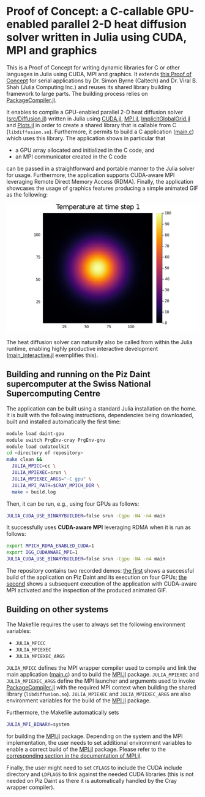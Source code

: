 # Proof of Concept: a C-callable GPU-enabled parallel 2-D heat diffusion solver written in Julia using CUDA,  MPI and graphics

This is a Proof of Concept for writing dynamic libraries for C or other languages in Julia using CUDA, MPI and graphics. It extends [this Proof of Concept](https://github.com/simonbyrne/libcg) for serial applications by Dr. Simon Byrne (Caltech) and Dr. Viral B. Shah (Julia Computing Inc.) and reuses its shared library building framework to large parts. The building process relies on [PackageCompiler.jl].

It enables to compile a GPU-enabled parallel 2-D heat diffusion solver ([src/Diffusion.jl](src/Diffusion.jl)) written in Julia using [CUDA.jl], [MPI.jl], [ImplicitGlobalGrid.jl] and  [Plots.jl] in order to create a shared library that is callable from C (`libdiffusion.so`). Furthermore, it permits to build a C application ([main.c](main.c)) which uses this library. The application shows in particular that
- a GPU array allocated and initialized in the C code, and
- an MPI communicator created in the C code

can be passed in a straightforward and portable manner to the Julia solver for usage. Furthermore, the application supports CUDA-aware MPI leveraging Remote Direct Memory Access (RDMA). Finally, the application showcases the usage of graphics features producing a simple animated GIF as the following:

![produced GIF](diffusion2D.gif)

The heat diffusion solver can naturally also be called from within the Julia runtime, enabling highly productive interactive development ([main_interactive.jl](main_interactive.jl) exemplifies this).


## Building and running on the Piz Daint supercomputer at the Swiss National Supercomputing Centre

The application can be built using a standard Julia installation on the home. It is built with the following instructions, dependencies being downloaded, built and installed automatically the first time:
```bash
module load daint-gpu
module switch PrgEnv-cray PrgEnv-gnu
module load cudatoolkit
cd <directory of repository>
make clean &&
  JULIA_MPICC=cc \
  JULIA_MPIEXEC=srun \
  JULIA_MPIEXEC_ARGS="-C gpu" \
  JULIA_MPI_PATH=$CRAY_MPICH_DIR \
  make > build.log
```
Then, it can be run, e.g., using four GPUs as follows:
```bash
JULIA_CUDA_USE_BINARYBUILDER=false srun -Cgpu -N4 -n4 main
```
It successfully uses **CUDA-aware MPI** leveraging RDMA when it is run as follows:
```bash
export MPICH_RDMA_ENABLED_CUDA=1
export IGG_CUDAAWARE_MPI=1
JULIA_CUDA_USE_BINARYBUILDER=false srun -Cgpu -N4 -n4 main
```

The repository contains two recorded demos: [the first](demos/build_and_run.mp4) shows a successful build of the application on Piz Daint and its execution on four GPUs; [the second](demos/run_cuda_aware_mpi.mp4) shows a subsequent execution of the application with CUDA-aware MPI activated and the inspection of the produced animated GIF.


## Building on other systems

The Makefile requires the user to always set the following environment variables:
- `JULIA_MPICC`
- `JULIA_MPIEXEC`
- `JULIA_MPIEXEC_ARGS`

`JULIA_MPICC` defines the MPI wrapper compiler used to compile and link the main application ([main.c](main.c)) and to build the [MPI.jl] package. `JULIA_MPIEXEC` and `JULIA_MPIEXEC_ARGS` define the MPI launcher and arguments used to invoke [PackageCompiler.jl] with the required MPI context when building the shared library (`libdiffusion.so`). `JULIA_MPIEXEC` and `JULIA_MPIEXEC_ARGS` are also environment variables for the build of the [MPI.jl] package.

Furthermore, the Makefile automatically sets
```bash
JULIA_MPI_BINARY=system
```
for building the [MPI.jl] package. Depending on the system and the MPI implementation, the user needs to set additional environment variables to enable a correct build of the [MPI.jl] package. Please refer to the [corresponding section in the documentation of MPI.jl](https://juliaparallel.github.io/MPI.jl/latest/configuration/#environment_variables).

Finally, the user might need to set `CFLAGS` to include the CUDA include directory and `LDFLAGS` to link against the needed CUDA libraries (this is not needed on Piz Daint as there it is automatically handled by the Cray wrapper compiler).



[MPI.jl]: https://github.com/JuliaParallel/MPI.jl
[CUDA.jl]: https://github.com/JuliaGPU/CUDA.jl
[Plots.jl]: https://github.com/JuliaPlots/Plots.jl
[ImplicitGlobalGrid.jl]: https://github.com/eth-cscs/ImplicitGlobalGrid.jl
[PackageCompiler.jl]: https://github.com/JuliaLang/PackageCompiler.jl
